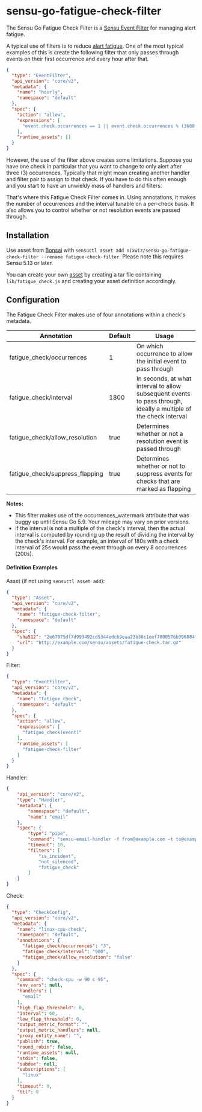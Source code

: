 # sensu-go-fatigue-check-filter

The Sensu Go Fatigue Check Filter is a [Sensu Event Filter][1] for managing alert fatigue.

A typical use of filters is to reduce [alert fatigue][2].  One of the most typical examples of this is create the following filter that only passes through events on their first occurrence and every hour after that.

```json
{
  "type": "EventFilter",
  "api_version": "core/v2",
  "metadata": {
    "name": "hourly",
    "namespace": "default"
  },
  "spec": {
    "action": "allow",
    "expressions": [
      "event.check.occurrences == 1 || event.check.occurrences % (3600 / event.check.interval) == 0"
    ],
    "runtime_assets": []
  }
}
```

However, the use of the filter above creates some limitations.  Suppose you have one check in particular that you want to change to only alert after three (3) occurrences.  Typically that might mean creating another handler and filter pair to assign to that check.  If you have to do this often enough and you start to have an unwieldy mass of handlers and filters.

That's where this Fatigue Check Filter comes in.  Using annotations, it makes the number of occurrences and the interval tunable on a per-check basis.  It also allows you to control whether or not resolution events are passed through.

## Installation

Use asset from [Bonsai][4] with `sensuctl asset add nixwiz/sensu-go-fatigue-check-filter --rename fatigue-check-filter`.  Please note this requires Sensu 5.13 or later.

You can create your own [asset][3] by creating a tar file containing `lib/fatigue_check.js` and creating your asset definition accordingly.

## Configuration

The Fatigue Check Filter makes use of four annotations within a check's metadata.

|Annotation|Default|Usage|
|----------|-------|-----|
|fatigue_check/occurrences|1|On which occurrence to allow the initial event to pass through|
|fatigue_check/interval|1800|In seconds, at what interval to allow subsequent events to pass through, ideally a multiple of the check interval|
|fatigue_check/allow_resolution|true|Determines whether or not a resolution event is passed through|
|fatigue_check/suppress_flapping|true|Determines whether or not to suppress events for checks that are marked as flapping|

**Notes:**
* This filter makes use of the occurrences_watermark attribute that was buggy up until Sensu Go 5.9.  Your mileage may vary on prior versions.
* If the interval is not a multiple of the check's interval, then the actual interval is computed by rounding up the result of dividing the interval by the check's interval.  For example, an interval of 180s with a check interval of 25s would pass the event through on every 8 occurrences (200s).

#### Definition Examples
Asset (if not using `sensuctl asset add`):
```json
{
  "type": "Asset",
  "api_version": "core/v2",
  "metadata": {
    "name": "fatigue-check-filter",
    "namespace": "default"
  },
  "spec": {
    "sha512": "2e67975df7d993492cd5344edcb9eaa23b38c1eef7000576b396804fc2b33362b02a1ca2f7311651c175c257b37d8bcbbce1e18f6dca3ca04520e27fda552856",
    "url": "http://example.com/sensu/assets/fatigue-check.tar.gz"
  }
}
```
Filter:

```json
{
  "type": "EventFilter",
  "api_version": "core/v2",
  "metadata": {
    "name": "fatigue_check",
    "namespace": "default"
  },
  "spec": {
    "action": "allow",
    "expressions": [
      "fatigue_check(event)"
    ],
    "runtime_assets": [
      "fatigue-check-filter"
    ]
  }
}
```

Handler:

```json
{
    "api_version": "core/v2",
    "type": "Handler",
    "metadata": {
        "namespace": "default",
        "name": "email"
    },
    "spec": {
        "type": "pipe",
        "command": "sensu-email-handler -f from@example.com -t to@example.com -s smtp.example.com -u emailuser -p sup3rs3cr3t",
        "timeout": 10,
        "filters": [
            "is_incident",
            "not_silenced",
            "fatigue_check"
        ]
    }
}
```
Check:
```json
{
  "type": "CheckConfig",
  "api_version": "core/v2",
  "metadata": {
    "name": "linux-cpu-check",
    "namespace": "default",
    "annotations": {
      "fatigue_check/occurrences": "3",
      "fatigue_check/interval": "900",
      "fatigue_check/allow_resolution": "false"
    }
  },
  "spec": {
    "command": "check-cpu -w 90 c 95",
    "env_vars": null,
    "handlers": [
      "email"
    ],
    "high_flap_threshold": 0,
    "interval": 60,
    "low_flap_threshold": 0,
    "output_metric_format": "",
    "output_metric_handlers": null,
    "proxy_entity_name": "",
    "publish": true,
    "round_robin": false,
    "runtime_assets": null,
    "stdin": false,
    "subdue": null,
    "subscriptions": [
      "linux"
    ],
    "timeout": 0,
    "ttl": 0
  }
}

```

[1]: https://docs.sensu.io/sensu-go/latest/reference/filters/
[2]: https://docs.sensu.io/sensu-go/latest/guides/reduce-alert-fatigue/
[3]: https://docs.sensu.io/sensu-go/latest/reference/assets/
[4]: https://bonsai.sensu.io/
